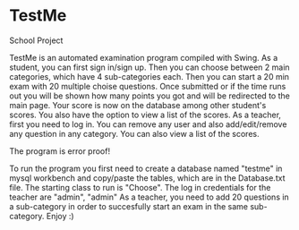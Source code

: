 # TestMe
School Project

TestMe is an automated examination program compiled with Swing.
As a student, you can first sign in/sign up. Then you can choose between 2 main categories, which have 4 sub-categories each.
Then you can start a 20 min exam with 20 multiple choise questions.
Once submitted or if the time runs out you will be shown how many points you got and will be redirected to the main page.
Your score is now on the database among other student's scores. You also have the option to view a list of the scores.
As a teacher, first you need to log in. 
You can remove any user and also add/edit/remove any question in any category.
You can also view a list of the scores.

The program is error proof!


To run the program you first need to create a database named "testme" in mysql workbench and copy/paste the tables, which are in the Database.txt file.
The starting class to run is "Choose".
The log in credentials for the teacher are "admin", "admin"
As a teacher, you need to add 20 questions in a sub-category in order to succesfully start an exam in the same sub-category.
Enjoy :)
